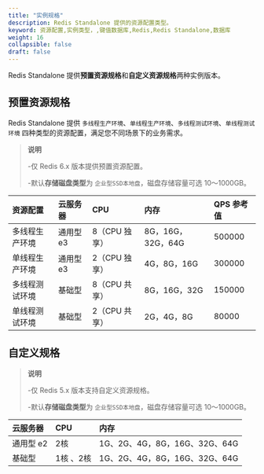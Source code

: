 ```yaml
---
title: "实例规格"
description: Redis Standalone 提供的资源配置类型。
keyword: 资源配置,实例类型，,键值数据库,Redis,Redis Standalone,数据库
weight: 16
collapsible: false
draft: false
---
```




Redis Standalone 提供**预置资源规格**和**自定义资源规格**两种实例版本。

## 预置资源规格

Redis Standalone 提供 `多线程生产环境`、`单线程生产环境`、`多线程测试环境`、`单线程测试环境` 四种类型的资源配置，满足您不同场景下的业务需求。

> **说明**
> 
> -仅 Redis 6.x 版本提供预置资源配置。
> 
> -默认**存储磁盘类型**为 `企业型SSD本地盘`，磁盘存储容量可选 10～1000GB。

| 资源配置   | 云服务器 |  CPU       | 内存          | QPS 参考值 |
| :-------------- | :------------ | :------------- | :----------------- | :---------- |
| 多线程生产环境 | 通用型 e3    | 8（CPU 独享） | 8G，16G，32G，64G | 500000     |
| 单线程生产环境 | 通用型 e3    | 2（CPU 独享） | 4G，8G，16G       | 300000     |
| 多线程测试环境 | 基础型       | 8（CPU 共享） | 8G，16G，32G      | 150000     |
| 单线程测试环境 | 基础型       | 2（CPU 共享） | 2G，4G，8G        | 80000      |

## 自定义规格

> **说明**
> 
> -仅 Redis 5.x 版本支持自定义资源规格。
> 
> -默认**存储磁盘类型**为 `企业型SSD本地盘`，磁盘存储容量可选 10～1000GB。

| 云服务器 |  CPU       | 内存          | 
| :------------ | :------------- | :----------------- | 
| 通用型 e2    | 2核 | 1G、2G、4G，8G，16G、32G、64G       | 
| 基础型       | 1核 、2核| 1G、2G、4G，8G，16G、32G、64G       | 
